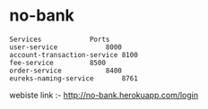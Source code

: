 # no-bank

```
Services 			Ports
user-service			8000
account-transaction-service	8100
fee-service			8500
order-service			8400
eureks-naming-service		8761
```
webiste link :- http://no-bank.herokuapp.com/login

